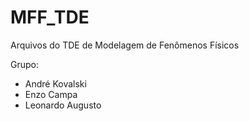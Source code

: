 # MFF_TDE
Arquivos do TDE de Modelagem de Fenômenos Físicos

Grupo: 
- André Kovalski
- Enzo Campa
- Leonardo Augusto
